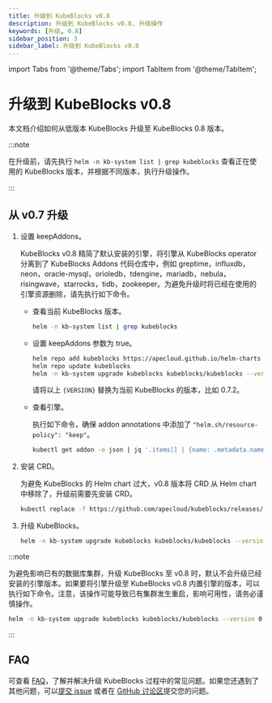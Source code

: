 ```yaml
---
title: 升级到 KubeBlocks v0.8
description: 升级到 KubeBlocks v0.8, 升级操作
keywords: [升级, 0.8]
sidebar_position: 3
sidebar_label: 升级到 KubeBlocks v0.8
---
```


import Tabs from '@theme/Tabs';
import TabItem from '@theme/TabItem';

# 升级到 KubeBlocks v0.8

本文档介绍如何从低版本 KubeBlocks 升级至 KubeBlocks 0.8 版本。

:::note

在升级前，请先执行 `helm -n kb-system list | grep kubeblocks` 查看正在使用的 KubeBlocks 版本，并根据不同版本，执行升级操作。

:::

## 从 v0.7 升级

1. 设置 keepAddons。

    KubeBlocks v0.8 精简了默认安装的引擎，将引擎从 KubeBlocks operator 分离到了 KubeBlocks Addons 代码仓库中，例如 greptime，influxdb，neon，oracle-mysql，orioledb，tdengine，mariadb，nebula，risingwave，starrocks，tidb，zookeeper。为避免升级时将已经在使用的引擎资源删除，请先执行如下命令。

    - 查看当前 KubeBlocks 版本。

       ```bash
       helm -n kb-system list | grep kubeblocks
       ```

    - 设置 keepAddons 参数为 true。

        ```bash
        helm repo add kubeblocks https://apecloud.github.io/helm-charts
        helm repo update kubeblocks
        helm -n kb-system upgrade kubeblocks kubeblocks/kubeblocks --version {VERSION} --set keepAddons=true
        ```

        请将以上 `{VERSION}` 替换为当前 KubeBlocks 的版本，比如 0.7.2。

    - 查看引擎。

        执行如下命令，确保 addon annotations 中添加了 `"helm.sh/resource-policy": "keep"`。

        ```bash
        kubectl get addon -o json | jq '.items[] | {name: .metadata.name, annotations: .metadata.annotations}'
        ```

2. 安装 CRD。

    为避免 KubeBlocks 的 Helm chart 过大，v0.8 版本将 CRD 从 Helm chart 中移除了，升级前需要先安装 CRD。

    ```bash
    kubectl replace -f https://github.com/apecloud/kubeblocks/releases/download/v0.8.1/kubeblocks_crds.yaml
    ```

3. 升级 KubeBlocks。

    ```bash
    helm -n kb-system upgrade kubeblocks kubeblocks/kubeblocks --version 0.8.1 --set dataProtection.image.datasafed.tag=0.1.0
    ```

:::note

为避免影响已有的数据库集群，升级 KubeBlocks 至 v0.8 时，默认不会升级已经安装的引擎版本。如果要将引擎升级至 KubeBlocks v0.8 内置引擎的版本，可以执行如下命令。注意，该操作可能导致已有集群发生重启，影响可用性，请务必谨慎操作。

```bash
helm -n kb-system upgrade kubeblocks kubeblocks/kubeblocks --version 0.8.1 --set upgradeAddons=true
```

:::

## FAQ

可查看 [FAQ](./../faq.md)，了解并解决升级 KubeBlocks 过程中的常见问题。如果您还遇到了其他问题，可以[提交 issue](https://github.com/apecloud/kubeblocks/issues/new/choose) 或者在 [GitHub 讨论区](https://github.com/apecloud/kubeblocks/discussions)提交您的问题。
